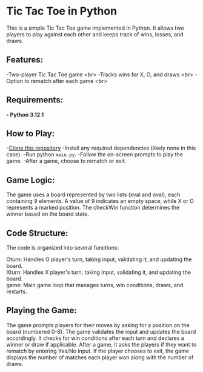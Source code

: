 # Tic Tac Toe in Python

This is a simple Tic Tac Toe game implemented in Python. It allows two players to play against each other and keeps track of wins, losses, and draws.

## Features:

-Two-player Tic Tac Toe game <br\>
-Tracks wins for X, O, and draws <br\>
-Option to rematch after each game <br\>

## Requirements:

**- Python 3.12.1**

## How to Play:

-[Clone this repository]()
-Install any required dependencies (likely none in this case).
-Run python `main.py`.
-Follow the on-screen prompts to play the game.
-After a game, choose to rematch or exit.

## Game Logic:

The game uses a board represented by two lists (xval and oval), each containing 9 elements. A value of 9 indicates an empty space, while X or O represents a marked position. The checkWin function determines the winner based on the board state.

## Code Structure:

The code is organized into several functions:

Oturn: Handles O player's turn, taking input, validating it, and updating the board. <br/>
Xturn: Handles X player's turn, taking input, validating it, and updating the board. <br/>
game: Main game loop that manages turns, win conditions, draws, and restarts.

## Playing the Game:

The game prompts players for their moves by asking for a position on the board (numbered 0-8). The game validates the input and updates the board accordingly. It checks for win conditions after each turn and declares a winner or draw if applicable. After a game, it asks the players if they want to rematch by entering Yes/No input. If the player chooses to exit, the game displays the number of matches each player won along with the number of draws.